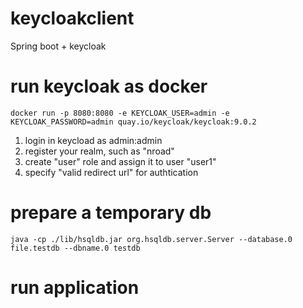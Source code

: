 # keycloakclient
Spring boot + keycloak

# run keycloak as docker
```
docker run -p 8080:8080 -e KEYCLOAK_USER=admin -e KEYCLOAK_PASSWORD=admin quay.io/keycloak/keycloak:9.0.2
```

1. login in keycload as admin:admin
2. register your realm, such as "nroad"
3. create "user" role and assign it to user "user1"
4. specify "valid redirect url" for authtication

# prepare a temporary db
```
java -cp ./lib/hsqldb.jar org.hsqldb.server.Server --database.0 file.testdb --dbname.0 testdb
```

# run application